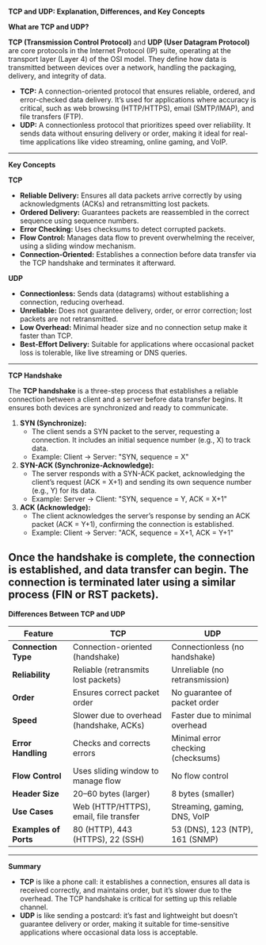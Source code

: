 **TCP and UDP: Explanation, Differences, and Key Concepts**

**What are TCP and UDP?**

**TCP (Transmission Control Protocol)** and **UDP (User Datagram Protocol)** are core protocols in the Internet Protocol (IP) suite, operating at the transport layer (Layer 4\) of the OSI model. They define how data is transmitted between devices over a network, handling the packaging, delivery, and integrity of data.

* **TCP:** A connection-oriented protocol that ensures reliable, ordered, and error-checked data delivery. It’s used for applications where accuracy is critical, such as web browsing (HTTP/HTTPS), email (SMTP/IMAP), and file transfers (FTP).  
* **UDP:** A connectionless protocol that prioritizes speed over reliability. It sends data without ensuring delivery or order, making it ideal for real-time applications like video streaming, online gaming, and VoIP.

---

**Key Concepts**

**TCP**

* **Reliable Delivery:** Ensures all data packets arrive correctly by using acknowledgments (ACKs) and retransmitting lost packets.  
* **Ordered Delivery:** Guarantees packets are reassembled in the correct sequence using sequence numbers.  
* **Error Checking:** Uses checksums to detect corrupted packets.  
* **Flow Control:** Manages data flow to prevent overwhelming the receiver, using a sliding window mechanism.  
* **Connection-Oriented:** Establishes a connection before data transfer via the TCP handshake and terminates it afterward.

**UDP**

* **Connectionless:** Sends data (datagrams) without establishing a connection, reducing overhead.  
* **Unreliable:** Does not guarantee delivery, order, or error correction; lost packets are not retransmitted.  
* **Low Overhead:** Minimal header size and no connection setup make it faster than TCP.  
* **Best-Effort Delivery:** Suitable for applications where occasional packet loss is tolerable, like live streaming or DNS queries.

---

**TCP Handshake**

The **TCP handshake** is a three-step process that establishes a reliable connection between a client and a server before data transfer begins. It ensures both devices are synchronized and ready to communicate.

1. **SYN (Synchronize):**  
   * The client sends a SYN packet to the server, requesting a connection. It includes an initial sequence number (e.g., X) to track data.  
   * Example: Client → Server: "SYN, sequence \= X"  
2. **SYN-ACK (Synchronize-Acknowledge):**  
   * The server responds with a SYN-ACK packet, acknowledging the client’s request (ACK \= X+1) and sending its own sequence number (e.g., Y) for its data.  
   * Example: Server → Client: "SYN, sequence \= Y, ACK \= X+1"  
3. **ACK (Acknowledge):**  
   * The client acknowledges the server’s response by sending an ACK packet (ACK \= Y+1), confirming the connection is established.  
   * Example: Client → Server: "ACK, sequence \= X+1, ACK \= Y+1"

Once the handshake is complete, the connection is established, and data transfer can begin. The connection is terminated later using a similar process (FIN or RST packets).  
---

**Differences Between TCP and UDP**

| Feature | TCP | UDP |
| ----- | ----- | ----- |
| **Connection Type** | Connection-oriented (handshake) | Connectionless (no handshake) |
| **Reliability** | Reliable (retransmits lost packets) | Unreliable (no retransmission) |
| **Order** | Ensures correct packet order | No guarantee of packet order |
| **Speed** | Slower due to overhead (handshake, ACKs) | Faster due to minimal overhead |
| **Error Handling** | Checks and corrects errors | Minimal error checking (checksums) |
| **Flow Control** | Uses sliding window to manage flow | No flow control |
| **Header Size** | 20–60 bytes (larger) | 8 bytes (smaller) |
| **Use Cases** | Web (HTTP/HTTPS), email, file transfer | Streaming, gaming, DNS, VoIP |
| **Examples of Ports** | 80 (HTTP), 443 (HTTPS), 22 (SSH) | 53 (DNS), 123 (NTP), 161 (SNMP) |

---

**Summary**

* **TCP** is like a phone call: it establishes a connection, ensures all data is received correctly, and maintains order, but it’s slower due to the overhead. The TCP handshake is critical for setting up this reliable channel.  
* **UDP** is like sending a postcard: it’s fast and lightweight but doesn’t guarantee delivery or order, making it suitable for time-sensitive applications where occasional data loss is acceptable.

